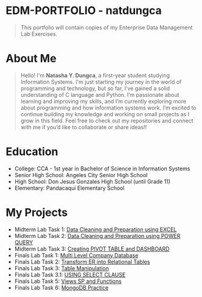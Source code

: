 # EDM-PORTFOLIO - natdungca
> This portfolio will contain copies of my Enterprise Data Management Lab Exercises.
# About Me
> Hello! I'm **Natasha Y. Dungca**, a first-year student studying Information Systems. I'm just starting my journey in the world of programming and technology, but so far, I’ve gained a solid understanding of C language and Python.
I’m passionate about learning and improving my skills, and I’m currently exploring more about programming and how information systems work. I’m excited to continue building my knowledge and working on small projects as I grow in this field. Feel free to check out my repositories and connect with me if you’d like to collaborate or share ideas!!
# Education
 * College: CCA - 1st year in Bachelor of Science in Information Systems
 * Senior High School: Angeles City Senior High School
 * High School: Don Jesus Gonzales High School (until Grade 11) 
 * Elementary: Pandacaqui Elementary School
# My Projects
* Midterm Lab Task 1: [Data Cleaning and Preparation using EXCEL](https://github.com/natdungca23/EDM-PORTFOLIO/tree/main/Midterm-Task%201) 
* Midterm Lab Task 2: [Data Cleaning and Preparation using POWER QUERY](https://github.com/natdungca23/EDM-PORTFOLIO/tree/main/Midterm%20Task%202)
* Midterm Lab Task 3: [Creating PIVOT TABLE and DASHBOARD](https://github.com/natdungca23/EDM-PORTFOLIO/tree/main/Midterm%20Task%203)
* Finals Lab Task 1: [Multi Level Company Database](https://github.com/natdungca23/EDM-PORTFOLIO/tree/main/Finals%20Task%201)
* Finals Lab Task 2: [Transform ER into Relational Tables](https://github.com/natdungca23/EDM-PORTFOLIO/tree/main/Finals%20Task%202)
* Finals Lab Task 3: [Table Manipulation](https://github.com/natdungca23/EDM-PORTFOLIO/tree/main/Finals%20Task%203)
* Finals Lab Task 3.1: [USING SELECT CLAUSE](https://github.com/natdungca23/EDM-PORTFOLIO/tree/main/Finals%20Task%203-1)
* Finals Lab Task 5: [Views SP and Functions](https://github.com/natdungca23/EDM-PORTFOLIO/tree/main/Final%20Lab%20Task%205)
* Finals Lab Task 6: [MongoDB Practice](https://github.com/natdungca23/EDM-PORTFOLIO/tree/main/Finals%20Lab%20Task%206)
